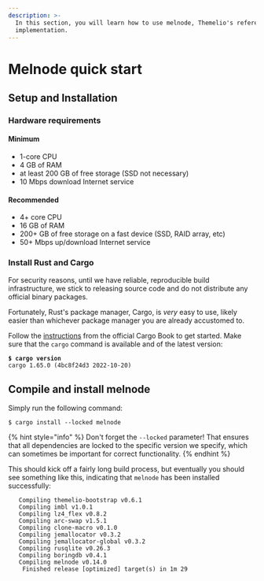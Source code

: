 ```yaml
---
description: >-
  In this section, you will learn how to use melnode, Themelio's reference node
  implementation.
---
```


# Melnode quick start

## Setup and Installation

### Hardware requirements

#### Minimum

* 1-core CPU
* 4 GB of RAM
* at least 200 GB of free storage (SSD not necessary)
* 10 Mbps download Internet service

#### Recommended

* 4+ core CPU
* 16 GB of RAM
* 200+ GB of free storage on a fast device (SSD, RAID array, etc)
* 50+ Mbps up/download Internet service

### Install Rust and Cargo

For security reasons, until we have reliable, reproducible build infrastructure, we stick to releasing source code and do not distribute any official binary packages.

Fortunately, Rust's package manager, Cargo, is _very_ easy to use, likely easier than whichever package manager you are already accustomed to.

Follow the [instructions](https://doc.rust-lang.org/cargo/getting-started/installation.html) from the official Cargo Book to get started. Make sure that the `cargo` command is available and of the latest version:

<pre class="language-shell-session"><code class="lang-shell-session"><strong>$ cargo version
</strong>cargo 1.65.0 (4bc8f24d3 2022-10-20)
</code></pre>

## Compile and install melnode

Simply run the following command:

```shell-session
$ cargo install --locked melnode
```

{% hint style="info" %}
Don't forget the `--locked` parameter! That ensures that all dependencies are locked to the specific version we specify, which can sometimes be important for correct functionality.
{% endhint %}

This should kick off a fairly long build process, but eventually you should see something like this, indicating that `melnode` has been installed successfully:

```shell-session
   Compiling themelio-bootstrap v0.6.1
   Compiling imbl v1.0.1
   Compiling lz4_flex v0.8.2
   Compiling arc-swap v1.5.1
   Compiling clone-macro v0.1.0
   Compiling jemallocator v0.3.2
   Compiling jemallocator-global v0.3.2
   Compiling rusqlite v0.26.3
   Compiling boringdb v0.4.1
   Compiling melnode v0.14.0
    Finished release [optimized] target(s) in 1m 29
```
